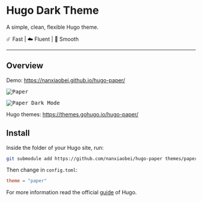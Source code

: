 # Hugo Dark Theme

A simple, clean, flexible Hugo theme.

☄️ Fast | ☁️ Fluent | 🌙 Smooth

---

## Overview

Demo: https://nanxiaobei.github.io/hugo-paper/

<p>
<kbd>
  <img src="https://raw.githubusercontent.com/nanxiaobei/hugo-paper/master/images/screenshot.png" alt="Paper">
</kbd>
</p>

<p>
<kbd>
  <img src="https://raw.githubusercontent.com/nanxiaobei/hugo-paper/master/images/screenshot_dark.png" alt="Paper Dark Mode">
</kbd>
</p>

Hugo themes: https://themes.gohugo.io/hugo-paper/

## Install

Inside the folder of your Hugo site, run:

```bash
git submodule add https://github.com/nanxiaobei/hugo-paper themes/paper
```

Then change in `config.toml`:

```toml
theme = "paper"
```

For more information read the official [guide](https://gohugo.io/getting-started/quick-start/#step-3-add-a-theme) of Hugo.